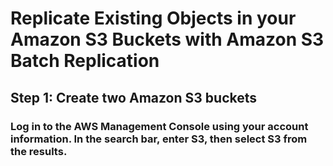 # Replicate Existing Objects in your Amazon S3 Buckets with Amazon S3 Batch Replication

## Step 1: Create two Amazon S3 buckets
### Log in to the AWS Management Console using your account information. In the search bar, enter S3, then select S3 from the results.

